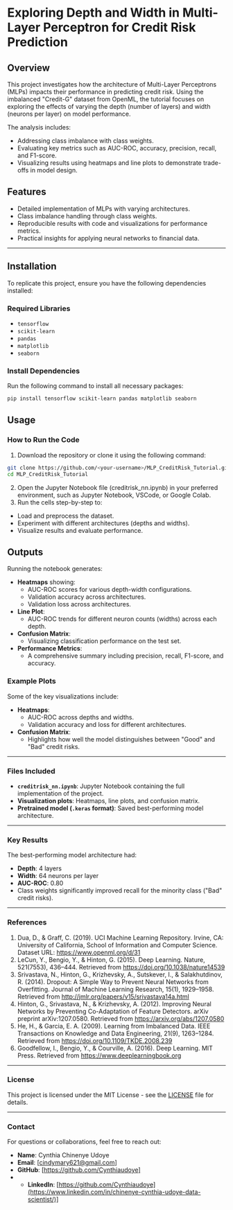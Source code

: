 # Exploring Depth and Width in Multi-Layer Perceptron for Credit Risk Prediction

## Overview
This project investigates how the architecture of Multi-Layer Perceptrons (MLPs) impacts their performance in predicting credit risk. Using the imbalanced "Credit-G" dataset from OpenML, the tutorial focuses on exploring the effects of varying the depth (number of layers) and width (neurons per layer) on model performance.

The analysis includes:
- Addressing class imbalance with class weights.
- Evaluating key metrics such as AUC-ROC, accuracy, precision, recall, and F1-score.
- Visualizing results using heatmaps and line plots to demonstrate trade-offs in model design.

## Features
- Detailed implementation of MLPs with varying architectures.
- Class imbalance handling through class weights.
- Reproducible results with code and visualizations for performance metrics.
- Practical insights for applying neural networks to financial data.

---

## Installation
To replicate this project, ensure you have the following dependencies installed:

### Required Libraries
- `tensorflow`
- `scikit-learn`
- `pandas`
- `matplotlib`
- `seaborn`

### Install Dependencies
Run the following command to install all necessary packages:
```bash
pip install tensorflow scikit-learn pandas matplotlib seaborn
```
## Usage
### How to Run the Code
1. Download the repository or clone it using the following command:
```bash
git clone https://github.com/<your-username>/MLP_CreditRisk_Tutorial.git
cd MLP_CreditRisk_Tutorial
```
2. Open the Jupyter Notebook file (creditrisk_nn.ipynb) in your preferred environment, such as Jupyter Notebook, VSCode, or Google Colab.
3. Run the cells step-by-step to:
- Load and preprocess the dataset.
- Experiment with different architectures (depths and widths).
- Visualize results and evaluate performance.

## Outputs

Running the notebook generates:

- **Heatmaps** showing:
  - AUC-ROC scores for various depth-width configurations.
  - Validation accuracy across architectures.
  - Validation loss across architectures.
- **Line Plot**:
  - AUC-ROC trends for different neuron counts (widths) across each depth.
- **Confusion Matrix**:
  - Visualizing classification performance on the test set.
- **Performance Metrics**:
  - A comprehensive summary including precision, recall, F1-score, and accuracy.

### Example Plots
Some of the key visualizations include:

- **Heatmaps**:
  - AUC-ROC across depths and widths.
  - Validation accuracy and loss for different architectures.
- **Confusion Matrix**:
  - Highlights how well the model distinguishes between "Good" and "Bad" credit risks.

---

### Files Included
- **`creditrisk_nn.ipynb`**: Jupyter Notebook containing the full implementation of the project.
- **Visualization plots**: Heatmaps, line plots, and confusion matrix.
- **Pretrained model (`.keras` format)**: Saved best-performing model architecture.

---

### Key Results
The best-performing model architecture had:
- **Depth**: 4 layers
- **Width**: 64 neurons per layer
- **AUC-ROC**: 0.80
- Class weights significantly improved recall for the minority class ("Bad" credit risks).

---

### References
1.	Dua, D., & Graff, C. (2019). UCI Machine Learning Repository. Irvine, CA: University of California, School of Information and Computer Science. Dataset URL: https://www.openml.org/d/31
2.	LeCun, Y., Bengio, Y., & Hinton, G. (2015). Deep Learning. Nature, 521(7553), 436–444. Retrieved from https://doi.org/10.1038/nature14539
3.	Srivastava, N., Hinton, G., Krizhevsky, A., Sutskever, I., & Salakhutdinov, R. (2014). Dropout: A Simple Way to Prevent Neural Networks from Overfitting. Journal of Machine Learning Research, 15(1), 1929–1958. Retrieved from http://jmlr.org/papers/v15/srivastava14a.html
4.	Hinton, G., Srivastava, N., & Krizhevsky, A. (2012). Improving Neural Networks by Preventing Co-Adaptation of Feature Detectors. arXiv preprint arXiv:1207.0580. Retrieved from https://arxiv.org/abs/1207.0580
5.	He, H., & Garcia, E. A. (2009). Learning from Imbalanced Data. IEEE Transactions on Knowledge and Data Engineering, 21(9), 1263–1284. Retrieved from https://doi.org/10.1109/TKDE.2008.239
6.	Goodfellow, I., Bengio, Y., & Courville, A. (2016). Deep Learning. MIT Press. Retrieved from https://www.deeplearningbook.org

---

### License
This project is licensed under the MIT License - see the [LICENSE](LICENSE) file for details.

---

### Contact
For questions or collaborations, feel free to reach out:

- **Name**: Cynthia Chinenye Udoye
- **Email**: [cindymary621@gmail.com]
- **GitHub**: [https://github.com/Cynthiaudoye]
- - **LinkedIn**: [https://github.com/Cynthiaudoye](https://www.linkedin.com/in/chinenye-cynthia-udoye-data-scientist/)]
